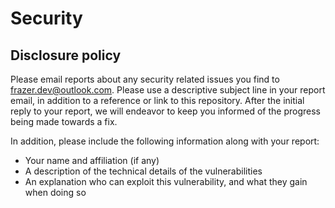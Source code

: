 # Security

## Disclosure policy

Please email reports about any security related issues you find to frazer.dev@outlook.com.
Please use a descriptive subject line in your report email, in addition to a reference or link to this repository.
After the initial reply to your report, we will endeavor to keep you informed of the progress being made towards a fix.

In addition, please include the following information along with your report:

-   Your name and affiliation (if any)
-   A description of the technical details of the vulnerabilities
-   An explanation who can exploit this vulnerability, and what they gain when doing so
